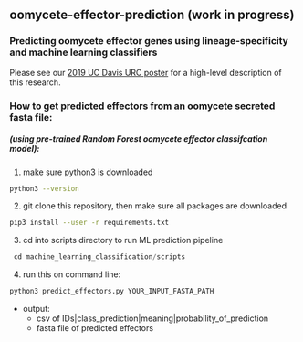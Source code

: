 ## oomycete-effector-prediction (work in progress)

### Predicting oomycete effector genes using lineage-specificity and machine learning classifiers

Please see our [2019 UC Davis URC poster](https://drive.google.com/file/d/1n7ccBZi6c5K6h600u0lF9xnMRiMtKWVa/view?usp=sharing) for a high-level description of this research.


### How to get predicted effectors from an oomycete secreted fasta file:

##### (using pre-trained Random Forest oomycete effector classifcation model):

1) make sure python3 is downloaded 
  ```bash
  python3 --version
  ```
2) git clone this repository, then make sure all packages are downloaded
  ```bash
  pip3 install --user -r requirements.txt
  ```
3) cd into scripts directory to run ML prediction pipeline
  ```python
   cd machine_learning_classification/scripts
  ```
4) run this on command line:

```python
python3 predict_effectors.py YOUR_INPUT_FASTA_PATH
```

- output:
  - csv of IDs|class_prediction|meaning|probability_of_prediction
  - fasta file of predicted effectors
